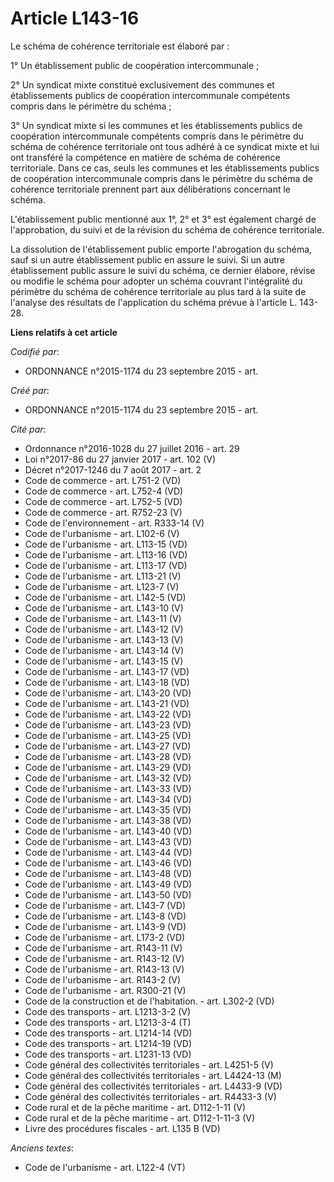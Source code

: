 # Article L143-16

Le schéma de cohérence territoriale est élaboré par : 

1° Un établissement public de coopération intercommunale ; 

2° Un syndicat mixte constitué exclusivement des communes et établissements publics de coopération intercommunale compétents
compris dans le périmètre du schéma ; 

3° Un syndicat mixte si les communes et les établissements publics de coopération intercommunale compétents compris dans le
périmètre du schéma de cohérence territoriale ont tous adhéré à ce syndicat mixte et lui ont transféré la compétence en
matière de schéma de cohérence territoriale. Dans ce cas, seuls les communes et les établissements publics de coopération
intercommunale compris dans le périmètre du schéma de cohérence territoriale prennent part aux délibérations concernant le
schéma. 

L'établissement public mentionné aux 1°, 2° et 3° est également chargé de l'approbation, du suivi et de la révision du schéma
de cohérence territoriale. 

La dissolution de l'établissement public emporte l'abrogation du schéma, sauf si un autre établissement public en assure le
suivi. Si un autre établissement public assure le suivi du schéma, ce dernier élabore, révise ou modifie le schéma pour
adopter un schéma couvrant l'intégralité du périmètre du schéma de cohérence territoriale au plus tard à la suite de
l'analyse des résultats de l'application du schéma prévue à l'article L. 143-28.

**Liens relatifs à cet article**

_Codifié par_:

  - ORDONNANCE n°2015-1174 du 23 septembre 2015 - art.

_Créé par_:

  - ORDONNANCE n°2015-1174 du 23 septembre 2015 - art.

_Cité par_:

  - Ordonnance n°2016-1028 du 27 juillet 2016 - art. 29
  - Loi n°2017-86 du 27 janvier 2017 - art. 102 (V)
  - Décret n°2017-1246 du 7 août 2017 - art. 2
  - Code de commerce - art. L751-2 (VD)
  - Code de commerce - art. L752-4 (VD)
  - Code de commerce - art. L752-5 (VD)
  - Code de commerce - art. R752-23 (V)
  - Code de l'environnement - art. R333-14 (V)
  - Code de l'urbanisme - art. L102-6 (V)
  - Code de l'urbanisme - art. L113-15 (VD)
  - Code de l'urbanisme - art. L113-16 (VD)
  - Code de l'urbanisme - art. L113-17 (VD)
  - Code de l'urbanisme - art. L113-21 (V)
  - Code de l'urbanisme - art. L123-7 (V)
  - Code de l'urbanisme - art. L142-5 (VD)
  - Code de l'urbanisme - art. L143-10 (V)
  - Code de l'urbanisme - art. L143-11 (V)
  - Code de l'urbanisme - art. L143-12 (V)
  - Code de l'urbanisme - art. L143-13 (V)
  - Code de l'urbanisme - art. L143-14 (V)
  - Code de l'urbanisme - art. L143-15 (V)
  - Code de l'urbanisme - art. L143-17 (VD)
  - Code de l'urbanisme - art. L143-18 (VD)
  - Code de l'urbanisme - art. L143-20 (VD)
  - Code de l'urbanisme - art. L143-21 (VD)
  - Code de l'urbanisme - art. L143-22 (VD)
  - Code de l'urbanisme - art. L143-23 (VD)
  - Code de l'urbanisme - art. L143-25 (VD)
  - Code de l'urbanisme - art. L143-27 (VD)
  - Code de l'urbanisme - art. L143-28 (VD)
  - Code de l'urbanisme - art. L143-29 (VD)
  - Code de l'urbanisme - art. L143-32 (VD)
  - Code de l'urbanisme - art. L143-33 (VD)
  - Code de l'urbanisme - art. L143-34 (VD)
  - Code de l'urbanisme - art. L143-35 (VD)
  - Code de l'urbanisme - art. L143-38 (VD)
  - Code de l'urbanisme - art. L143-40 (VD)
  - Code de l'urbanisme - art. L143-43 (VD)
  - Code de l'urbanisme - art. L143-44 (VD)
  - Code de l'urbanisme - art. L143-46 (VD)
  - Code de l'urbanisme - art. L143-48 (VD)
  - Code de l'urbanisme - art. L143-49 (VD)
  - Code de l'urbanisme - art. L143-50 (VD)
  - Code de l'urbanisme - art. L143-7 (VD)
  - Code de l'urbanisme - art. L143-8 (VD)
  - Code de l'urbanisme - art. L143-9 (VD)
  - Code de l'urbanisme - art. L173-2 (VD)
  - Code de l'urbanisme - art. R143-11 (V)
  - Code de l'urbanisme - art. R143-12 (V)
  - Code de l'urbanisme - art. R143-13 (V)
  - Code de l'urbanisme - art. R143-2 (V)
  - Code de l'urbanisme - art. R300-21 (V)
  - Code de la construction et de l'habitation. - art. L302-2 (VD)
  - Code des transports - art. L1213-3-2 (V)
  - Code des transports - art. L1213-3-4 (T)
  - Code des transports - art. L1214-14 (VD)
  - Code des transports - art. L1214-19 (VD)
  - Code des transports - art. L1231-13 (VD)
  - Code général des collectivités territoriales - art. L4251-5 (V)
  - Code général des collectivités territoriales - art. L4424-13 (M)
  - Code général des collectivités territoriales - art. L4433-9 (VD)
  - Code général des collectivités territoriales - art. R4433-3 (V)
  - Code rural et de la pêche maritime - art. D112-1-11 (V)
  - Code rural et de la pêche maritime - art. D112-1-11-3 (V)
  - Livre des procédures fiscales - art. L135 B (VD)

_Anciens textes_:

  - Code de l'urbanisme - art. L122-4 (VT)
